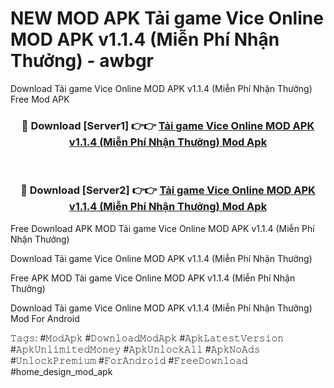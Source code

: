 # NEW MOD APK Tải game Vice Online MOD APK v1.1.4 (Miễn Phí Nhận Thưởng) - awbgr
Download Tải game Vice Online MOD APK v1.1.4 (Miễn Phí Nhận Thưởng) Free Mod APK

<div align="center">
<h3>🔴 Download [Server1] 👉👉 <a href="https://apk-comot.site?title=Tải_game_Vice_Online_MOD_APK_v1.1.4_(Miễn_Phí_Nhận_Thưởng)">Tải game Vice Online MOD APK v1.1.4 (Miễn Phí Nhận Thưởng) Mod Apk</a></h3><br>

<h3>🔴 Download [Server2] 👉👉 <a href="https://apk-comot.site?title=Tải_game_Vice_Online_MOD_APK_v1.1.4_(Miễn_Phí_Nhận_Thưởng)">Tải game Vice Online MOD APK v1.1.4 (Miễn Phí Nhận Thưởng) Mod Apk</a></h3>
</div>


Free Download APK MOD Tải game Vice Online MOD APK v1.1.4 (Miễn Phí Nhận Thưởng)

Download Tải game Vice Online MOD APK v1.1.4 (Miễn Phí Nhận Thưởng) 

Free APK MOD Tải game Vice Online MOD APK v1.1.4 (Miễn Phí Nhận Thưởng) 

Download Tải game Vice Online MOD APK v1.1.4 (Miễn Phí Nhận Thưởng) Mod For Android

𝚃𝚊𝚐𝚜: #𝙼𝚘𝚍𝙰𝚙𝚔 #𝙳𝚘𝚠𝚗𝚕𝚘𝚊𝚍𝙼𝚘𝚍𝙰𝚙𝚔 #𝙰𝚙𝚔𝙻𝚊𝚝𝚎𝚜𝚝𝚅𝚎𝚛𝚜𝚒𝚘𝚗 #𝙰𝚙𝚔𝚄𝚗𝚕𝚒𝚖𝚒𝚝𝚎𝚍𝙼𝚘𝚗𝚎𝚢 #𝙰𝚙𝚔𝚄𝚗𝚕𝚘𝚌𝚔𝙰𝚕𝚕 #𝙰𝚙𝚔𝙽𝚘𝙰𝚍𝚜 #𝚄𝚗𝚕𝚘𝚌𝚔𝙿𝚛𝚎𝚖𝚒𝚞𝚖 #𝙵𝚘𝚛𝙰𝚗𝚍𝚛𝚘𝚒𝚍 #𝙵𝚛𝚎𝚎𝙳𝚘𝚠𝚗𝚕𝚘𝚊𝚍 #home_design_mod_apk